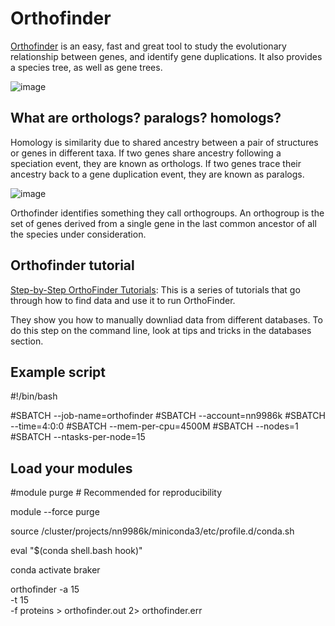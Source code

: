 
# Orthofinder

[Orthofinder](https://github.com/davidemms/OrthoFinder) is an easy, fast and great tool to study the evolutionary relationship between genes, and identify gene duplications. It also provides a species tree, as well as gene trees. 

![image](https://user-images.githubusercontent.com/46928237/191227132-3227f638-abd4-4804-9b91-fbc080c905d9.png)


## What are orthologs? paralogs? homologs? 
Homology is similarity due to shared ancestry between a pair of structures or genes in different taxa. If two genes share ancestry following a speciation event, they are known as orthologs. If two genes trace their ancestry back to a gene duplication event, they are known as paralogs.

![image](https://user-images.githubusercontent.com/46928237/193239122-33223055-afc8-4f47-91a1-3d341e18535f.png)

Orthofinder identifies something they call orthogroups. An orthogroup is the set of genes derived from a single gene in the last common ancestor of all the species under consideration.

## Orthofinder tutorial

[Step-by-Step OrthoFinder Tutorials](https://davidemms.github.io/menu/tutorials.html): This is a series of tutorials that go through how to find data and use it to run OrthoFinder. 

They show you how to manually downliad data from different databases. To do this step on the command line, look at tips and tricks in the databases section. 

## Example script

#!/bin/bash

#SBATCH --job-name=orthofinder
#SBATCH --account=nn9986k
#SBATCH --time=4:0:0
#SBATCH --mem-per-cpu=4500M
#SBATCH --nodes=1
#SBATCH --ntasks-per-node=15

## Load your modules
#module purge   # Recommended for reproducibility

module --force purge

source /cluster/projects/nn9986k/miniconda3/etc/profile.d/conda.sh

eval "$(conda shell.bash hook)"

conda activate braker

orthofinder -a 15 \
-t 15 \
-f proteins > orthofinder.out 2> orthofinder.err

